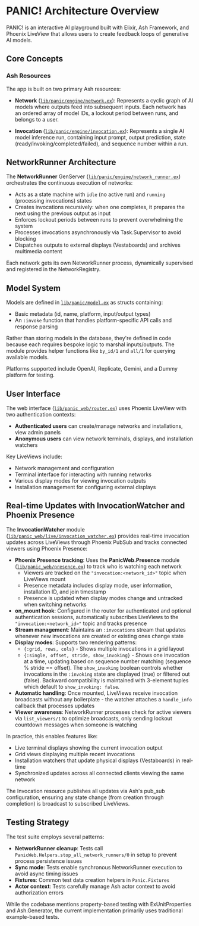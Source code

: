 # PANIC! Architecture Overview

PANIC! is an interactive AI playground built with Elixir, Ash Framework, and
Phoenix LiveView that allows users to create feedback loops of generative AI
models.

## Core Concepts

### Ash Resources

The app is built on two primary Ash resources:

- **Network** ([`lib/panic/engine/network.ex`](lib/panic/engine/network.ex)):
  Represents a cyclic graph of AI models where outputs feed into subsequent
  inputs. Each network has an ordered array of model IDs, a lockout period
  between runs, and belongs to a user.

- **Invocation**
  ([`lib/panic/engine/invocation.ex`](lib/panic/engine/invocation.ex)):
  Represents a single AI model inference run, containing input prompt, output
  prediction, state (ready/invoking/completed/failed), and sequence number
  within a run.

## NetworkRunner Architecture

The **NetworkRunner** GenServer
([`lib/panic/engine/network_runner.ex`](lib/panic/engine/network_runner.ex))
orchestrates the continuous execution of networks:

- Acts as a state machine with `idle` (no active run) and `running` (processing
  invocations) states
- Creates invocations recursively: when one completes, it prepares the next
  using the previous output as input
- Enforces lockout periods between runs to prevent overwhelming the system
- Processes invocations asynchronously via Task.Supervisor to avoid blocking
- Dispatches outputs to external displays (Vestaboards) and archives multimedia
  content

Each network gets its own NetworkRunner process, dynamically supervised and
registered in the NetworkRegistry.

## Model System

Models are defined in [`lib/panic/model.ex`](lib/panic/model.ex) as structs
containing:

- Basic metadata (id, name, platform, input/output types)
- An `:invoke` function that handles platform-specific API calls and response
  parsing

Rather than storing models in the database, they're defined in code because each
requires bespoke logic to marshal inputs/outputs. The module provides helper
functions like `by_id/1` and `all/1` for querying available models.

Platforms supported include OpenAI, Replicate, Gemini, and a Dummy platform for
testing.

## User Interface

The web interface ([`lib/panic_web/router.ex`](lib/panic_web/router.ex)) uses
Phoenix LiveView with two authentication contexts:

- **Authenticated users** can create/manage networks and installations, view
  admin panels
- **Anonymous users** can view network terminals, displays, and installation
  watchers

Key LiveViews include:

- Network management and configuration
- Terminal interface for interacting with running networks
- Various display modes for viewing invocation outputs
- Installation management for configuring external displays

## Real-time Updates with InvocationWatcher and Phoenix Presence

The **InvocationWatcher** module
([`lib/panic_web/live/invocation_watcher.ex`](lib/panic_web/live/invocation_watcher.ex))
provides real-time invocation updates across LiveViews through Phoenix PubSub and tracks connected viewers using Phoenix Presence:

- **Phoenix Presence tracking**: Uses the **PanicWeb.Presence** module
  ([`lib/panic_web/presence.ex`](lib/panic_web/presence.ex)) to track who is watching each network
  - Viewers are tracked on the `"invocation:<network_id>"` topic when LiveViews mount
  - Presence metadata includes display mode, user information, installation ID, and join timestamp
  - Presence is updated when display modes change and untracked when switching networks
- **on_mount hook**: Configured in the router for authenticated and optional
  authentication sessions, automatically subscribes LiveViews to the
  `"invocation:<network_id>"` topic and tracks presence
- **Stream management**: Maintains an `:invocations` stream that updates
  whenever new invocations are created or existing ones change state
- **Display modes**: Supports two rendering patterns:
  - `{:grid, rows, cols}` - Shows multiple invocations in a grid layout
  - `{:single, offset, stride, show_invoking}` - Shows one invocation at a time,
    updating based on sequence number matching (sequence % stride == offset).
    The `show_invoking` boolean controls whether invocations in the `:invoking`
    state are displayed (true) or filtered out (false). Backward compatibility
    is maintained with 3-element tuples which default to `show_invoking: false`.
- **Automatic handling**: Once mounted, LiveViews receive invocation broadcasts
  without any boilerplate - the watcher attaches a `handle_info` callback that
  processes updates
- **Viewer awareness**: NetworkRunner processes check for active viewers via
  `list_viewers/1` to optimize broadcasts, only sending lockout countdown messages
  when someone is watching

In practice, this enables features like:

- Live terminal displays showing the current invocation output
- Grid views displaying multiple recent invocations
- Installation watchers that update physical displays (Vestaboards) in real-time
- Synchronized updates across all connected clients viewing the same network

The Invocation resource publishes all updates via Ash's pub_sub configuration,
ensuring any state change (from creation through completion) is broadcast to
subscribed LiveViews.

## Testing Strategy

The test suite employs several patterns:

- **NetworkRunner cleanup**: Tests call
  `PanicWeb.Helpers.stop_all_network_runners/0` in setup to prevent process
  persistence issues
- **Sync mode**: Tests enable synchronous NetworkRunner execution to avoid async
  timing issues
- **Fixtures**: Common test data creation helpers in `Panic.Fixtures`
- **Actor context**: Tests carefully manage Ash actor context to avoid
  authorization errors

While the codebase mentions property-based testing with ExUnitProperties and
Ash.Generator, the current implementation primarily uses traditional
example-based tests.
